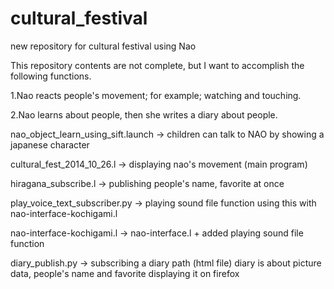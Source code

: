 cultural_festival
=================

new repository for cultural festival
using Nao 

This repository contents are not complete, but I want to accomplish the following functions.

1.Nao reacts people's movement; for example; watching and touching.

2.Nao learns about people, then she writes a diary about people. 

<programs description>

nao_object_learn_using_sift.launch 
-> children can talk to NAO by showing a japanese character

cultural_fest_2014_10_26.l
-> displaying nao's movement (main program)

hiragana_subscribe.l
-> publishing people's name, favorite at once

play_voice_text_subscriber.py
-> playing sound file function 
   using this with nao-interface-kochigami.l

nao-interface-kochigami.l
-> nao-interface.l + added playing sound file function 

diary_publish.py
-> subscribing a diary path (html file) 
   diary is about picture data, people's name and favorite
   displaying it on firefox 